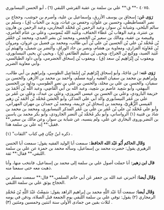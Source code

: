 ٤٠٧٥ -** ق:** علي بن سلمة بن عقبة القرشي اللبقي (٦) ، أبو الحسن النيسابوري.

**رَوَى عَن:** إسحاق بن يوسف الأزرق، وإسماعيل بن علية، وأصرم بن حوشب، وحجاج بن نصر الفساطيطي، وحسين بن علوان، وحفص بن غياث، وزيد بن الحباب (ق) ، وسلم بن سالم البلخي، وشبابة بْن سوار، وعبد الرحمن بْن مُحَمَّد المحاربي، وعبد الرحمن بن هارون بن عنترة، وعبد الوهاب بْن عَطَاء الخفاف، وعُبَيد الله بْنموسى، وعلي بن عثام العامري، وقبيصة بن عقبة، ومالك بن سعير بْن الخمس، ومحمد بْن بشر العبدي، ومحمد بْن جَعْفَر بْن مُحَمَّد بْن علي بْن الحسين بْن علي بْن أَبي طالب، ومحمد بن فضيل بن غزوان، ومروان بْن مُعَاوِيَة الفزاري، ومعاوية بن هشام، ونصر بن حاد الوراق، والنضر بن شميل، والهيثم بْن عُبَيد الصيد، ووكيع بْن الجراح، ويحيى بْن سليم الطائفي (ق) ، ويحيى بْن يحيى النيسابوري، ويعقوب بْن إِبْرَاهِيم بْن سعد (ق) ، ويعقوب بْن إسحاق الحضرمي، وأبي داود الطيالسي، وأبي معاوية الضرير.

**رَوَى عَنه:** ابن مَاجَهْ، وأبو إسحاق إِبْرَاهِيم بْن إِسْمَاعِيل الطوسي، وإبراهيم بن أَبي طالب، وإبراهيم بن محمد بن سفيان الفقيه راوية مسلم، وأحمد بن محمد بن الأزهر، والحسن بن سفيان، والحسن بن علي بن مخلد، والحسن بن علي بن نصر الطوسي، وداود بن الحسين البيهقي، وأبو سَعِيد عاصم بن سَعِيد، وعبد الله بن أَبي الْقَاضِي، وعبد اللَّه بْن أَحْمَدَ بن خزيمة البارودي، وعلي بن الحسن بن عيسى المروزي، وعلي بن عبدك، وعلي بن عُمَر بن علي بن عُمَر النيسابوري والد أبي علي المذكر، وأبو الْحَسَن مُحَمَّد بْن أَحْمَد بْن زهير القيسي الزُّهْرِيّ، ومحمد بن إسحاق بْن خزيمة، ومحمد بْن حمدان بن مهران المهراني، وأبو علي مُحَمَّد بْن علي بْن عُمَر بن علي بن عُمَر المذكر النيسابوري، ومحمد بن محمد بن شاذ بن قتيبة (١) الرواساني، وأبو بكر مُحَمَّد بْن النضر الجارودي، وأبو بكر محمد بن ياسين بن النضر.وروى البخاري عن علي، ولم ينسبه، عن شبابة بن سوار، وعن مالك بن سعير،** فقيل:** إنه علي بن سلمة هذا.

ذكره ابنُ حِبَّان فِي كتاب "الثقات" (١) .

**وَقَال الحاكم أَبُو عَبْد الله الحافظ:** سمعت أبا الوليد الفقيه يقول: سمعت أبا الحسن الزهيري يقول: حضرت محمد بن إسماعيل، وسأله محمد بن حمزة عن علي بن سلمة اللبقي،** فقال:** ثقة.

**قال ابن زهير:** أنا حملت أصول علي بن سلمة إلى محمد بن إسماعيل، فانتخب منها، وأنا ذهبت معه حتى سمعنا منه.

**وَقَال أيضا:** أخبرني عبد الله بن جعفر عَن أبي حاتم السلمي،** قال:** سمعت مسلم بن الحجاج يوثق علي بن سلمة اللبقي.

**وَقَال أيضا:** سمعت أَبَا عَبْد اللَّهِ محمد بن إبراهيم الزاهد يقول: سَمِعْتُ عَبْدَ اللَّهِ بْنَ مُحَمَّدِ الرمجاري (٢) يقول: توفي علي بن سلمة اللبقي يوم الجمعة قبل الصلاة، ودفن في يومه لثلاث بقين من جمادى الأولى سنة اثنتين وخمسين ومئتين (٣) .